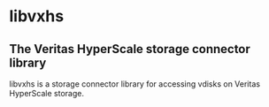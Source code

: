 # libvxhs
## The Veritas HyperScale storage connector library
libvxhs is a storage connector library for accessing vdisks on Veritas
HyperScale storage.
